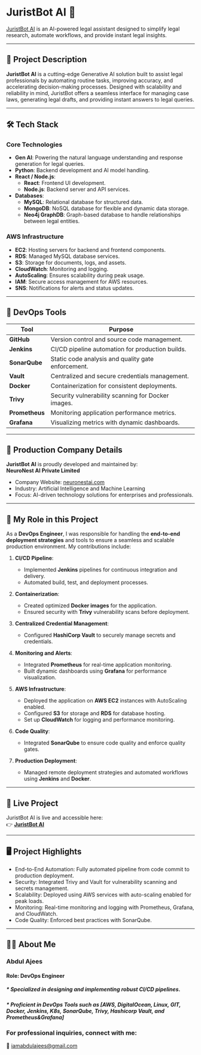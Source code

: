 # JuristBot AI 🤖  
[JuristBot AI](https://juristbot.ai/) is an AI-powered legal assistant designed to simplify legal research, automate workflows, and provide instant legal insights.

---

## 🌟 **Project Description**

**JuristBot AI** is a cutting-edge Generative AI solution built to assist legal professionals by automating routine tasks, improving accuracy, and accelerating decision-making processes. Designed with scalability and reliability in mind, JuristBot offers a seamless interface for managing case laws, generating legal drafts, and providing instant answers to legal queries.

---

## 🛠️ **Tech Stack**

### **Core Technologies**
- **Gen AI**: Powering the natural language understanding and response generation for legal queries.
- **Python**: Backend development and AI model handling.
- **React / Node.js**:  
   - **React**: Frontend UI development.  
   - **Node.js**: Backend server and API services.  
- **Databases**:  
   - **MySQL**: Relational database for structured data.  
   - **MongoDB**: NoSQL database for flexible and dynamic data storage.  
   - **Neo4j GraphDB**: Graph-based database to handle relationships between legal entities.

### **AWS Infrastructure**
- **EC2**: Hosting servers for backend and frontend components.  
- **RDS**: Managed MySQL database services.  
- **S3**: Storage for documents, logs, and assets.  
- **CloudWatch**: Monitoring and logging.  
- **AutoScaling**: Ensures scalability during peak usage.  
- **IAM**: Secure access management for AWS resources.  
- **SNS**: Notifications for alerts and status updates.

---

## 🧰 **DevOps Tools**

| **Tool**            | **Purpose**                                       |
|----------------------|--------------------------------------------------|
| **GitHub**          | Version control and source code management.       |
| **Jenkins**         | CI/CD pipeline automation for production builds.  |
| **SonarQube**       | Static code analysis and quality gate enforcement.|
| **Vault**           | Centralized and secure credentials management.    |
| **Docker**          | Containerization for consistent deployments.      |
| **Trivy**           | Security vulnerability scanning for Docker images.|
| **Prometheus**      | Monitoring application performance metrics.       |
| **Grafana**         | Visualizing metrics with dynamic dashboards.      |

---

## 🏢 **Production Company Details**

**JuristBot AI** is proudly developed and maintained by:  
**NeuroNest AI Private Limited**  
- Company Website: [neuronestai.com](https://neuronestai.com/)  
- Industry: Artificial Intelligence and Machine Learning  
- Focus: AI-driven technology solutions for enterprises and professionals.  

---

## 🔧 **My Role in this Project**

As a **DevOps Engineer**, I was responsible for handling the **end-to-end deployment strategies** and tools to ensure a seamless and scalable production environment. My contributions include:

1. **CI/CD Pipeline**:
   - Implemented **Jenkins** pipelines for continuous integration and delivery.
   - Automated build, test, and deployment processes.

2. **Containerization**:
   - Created optimized **Docker images** for the application.
   - Ensured security with **Trivy** vulnerability scans before deployment.

3. **Centralized Credential Management**:
   - Configured **HashiCorp Vault** to securely manage secrets and credentials.

4. **Monitoring and Alerts**:
   - Integrated **Prometheus** for real-time application monitoring.
   - Built dynamic dashboards using **Grafana** for performance visualization.

5. **AWS Infrastructure**:
   - Deployed the application on **AWS EC2** instances with AutoScaling enabled.
   - Configured **S3** for storage and **RDS** for database hosting.
   - Set up **CloudWatch** for logging and performance monitoring.

6. **Code Quality**:
   - Integrated **SonarQube** to ensure code quality and enforce quality gates.

7. **Production Deployment**:
   - Managed remote deployment strategies and automated workflows using **Jenkins** and **Docker**.

---

## 🔗 **Live Project**
JuristBot AI is live and accessible here:  
👉 [**JuristBot AI**](https://juristbot.ai/)

---

## 🖥️ **Project Highlights**
* End-to-End Automation: Fully automated pipeline from code commit to production deployment.
* Security: Integrated Trivy and Vault for vulnerability scanning and secrets management.
* Scalability: Deployed using AWS services with auto-scaling enabled for peak loads.
* Monitoring: Real-time monitoring and logging with Prometheus, Grafana, and CloudWatch.
* Code Quality: Enforced best practices with SonarQube.

---

## 👨‍💻 **About Me**
### **Abdul Ajees**
#### Role: DevOps Engineer

##### * Specialized in designing and implementing robust CI/CD pipelines.
##### * Proficient in DevOps Tools such as **[AWS, DigitalOcean, Linux, GIT, Docker, Jenkins, K8s, SonarQube, Trivy, Hashicorp Vault, and Prometheus&Grafana]**

### For professional inquiries, connect with me:
📧 iamabdulajees@gmail.com